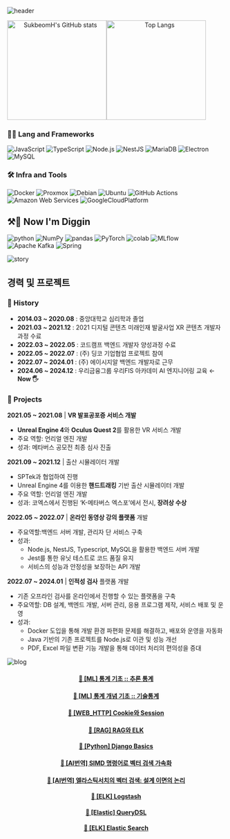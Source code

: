 
<!-- Header -->
![header](https://capsule-render.vercel.app/api?type=rounded&height=150&color=timeGradient&text=SukbeomH&section=header&reversal=false&desc=결국에는%20해결해내는%20개발자의%20전투%20기록&fontAlignY=45&descAlignY=80&descSize=25)

<div align="center" style="display: flex;">
    <img src="https://github-readme-stats.vercel.app/api?username=SukbeomH&show_icons=true&theme=transparent" alt="SukbeomH's GitHub stats" style="height: 230px;">
    <img src="https://github-readme-stats.vercel.app/api/top-langs/?username=SukbeomH" alt="Top Langs" style="height: 230px;">
</div>

<!-- Body -->

### **🧑‍💻 Lang and Frameworks**
![JavaScript](https://img.shields.io/badge/javascript-F7DF1E.svg?&style=for-the-badge&logo=javascript&logoColor=white)
![TypeScript](https://img.shields.io/badge/typescript-3178C6.svg?&style=for-the-badge&logo=typescript&logoColor=white)
![Node.js](https://img.shields.io/badge/nodedotjs-339933.svg?&style=for-the-badge&logo=nodedotjs&logoColor=white)
![NestJS](https://img.shields.io/badge/nestjs-E0234E.svg?&style=for-the-badge&logo=nestjs&logoColor=white)
![MariaDB](https://img.shields.io/badge/mariadb-003545.svg?&style=for-the-badge&logo=mariadb&logoColor=white)
![Electron](https://img.shields.io/badge/electron-47848F.svg?&style=for-the-badge&logo=electron&logoColor=white)
![MySQL](https://img.shields.io/badge/mysql-%234479A1?style=for-the-badge&logo=mysql&logoColor=white)

### **🛠️ Infra and Tools**
![Docker](https://img.shields.io/badge/docker-2496ED.svg?&style=for-the-badge&logo=docker&logoColor=white)
![Proxmox](https://img.shields.io/badge/proxmox-E57000.svg?&style=for-the-badge&logo=proxmox&logoColor=white)
![Debian](https://img.shields.io/badge/debian-A81D33.svg?&style=for-the-badge&logo=debian&logoColor=white)
![Ubuntu](https://img.shields.io/badge/ubuntu-E95420.svg?&style=for-the-badge&logo=ubuntu&logoColor=white)
![GitHub Actions](https://img.shields.io/badge/githubactions-2088FF.svg?&style=for-the-badge&logo=githubactions&logoColor=white)
![Amazon Web Services](https://img.shields.io/badge/AmazonWebServices-%23FF9900?style=for-the-badge&logo=amazonwebservices&logoColor=white)
![GoogleCloudPlatform](https://img.shields.io/badge/GoogleCloudPlatform-%234285F4?style=for-the-badge&logo=google&logoColor=white)


## ⚒️👷 **Now I'm Diggin**
![python](https://img.shields.io/badge/python-3776AB.svg?&style=for-the-badge&logo=python&logoColor=white)
![NumPy](https://img.shields.io/badge/numpy-013243.svg?&style=for-the-badge&logo=numpy&logoColor=white)
![pandas](https://img.shields.io/badge/pandas-150458.svg?&style=for-the-badge&logo=pandas&logoColor=white) 
![PyTorch](https://img.shields.io/badge/pytorch-EE4C2C.svg?&style=for-the-badge&logo=pytorch&logoColor=white) 
![colab](https://img.shields.io/badge/colab-F9AB00.svg?&style=for-the-badge&logo=googlecolab&logoColor=white)
![MLflow](https://img.shields.io/badge/mlflow-0194E2.svg?&style=for-the-badge&logo=mlflow&logoColor=white) 
![Apache Kafka](https://img.shields.io/badge/apachekafka-231F20.svg?&style=for-the-badge&logo=apachekafka&logoColor=white) 
![Spring](https://img.shields.io/badge/spring-6DB33F.svg?&style=for-the-badge&logo=spring&logoColor=white) 

![story](https://capsule-render.vercel.app/api?type=venom&height=100&color=timeGradient&text=Story&section=header&reversal=false&fontAlignY=55&descAlignY=80&descSize=25&fontColor=000000&stroke=ffffff&strokeWidth=2)

## 경력 및 프로젝트

### 📖 History
- **2014.03 ~ 2020.08** : 중앙대학교 심리학과 졸업
- **2021.03 ~ 2021.12** : 2021 디지털 콘텐츠 미래인재 발굴사업 XR 콘텐츠 개발자 과정 수료
- **2022.03 ~ 2022.05** : 코드캠프 백엔드 개발자 양성과정 수료
- **2022.05 ~ 2022.07** : (주) 딩코 기업협업 프로젝트 참여
- **2022.07 ~ 2024.01** : (주) 에이시지알 백엔드 개발자로 근무
- **2024.06 ~ 2024.12** : 우리금융그룹 우리FIS 아카데미 AI 엔지니어링 교육 ← **Now 🖐️**

### 🚀 Projects

**2021.05 ~ 2021.08** | **VR 발표공포증 서비스 개발**
- **Unreal Engine 4**와 **Oculus Quest 2**를 활용한 VR 서비스 개발
- 주요 역할: 언리얼 엔진 개발
- 성과: 메타버스 공모전 최종 심사 진출

**2021.09 ~ 2021.12** | 출산 시뮬레이터 개발
- SPTek과 협업하여 진행
- Unreal Engine 4를 이용한 **핸드트래킹** 기반 출산 시뮬레이터 개발
- 주요 역할: 언리얼 엔진 개발
- 성과: 코엑스에서 진행된 ‘K-메타버스 엑스포’에서 전시, **장려상 수상**

**2022.05 ~ 2022.07** | **온라인 동영상 강의 플랫폼** 개발
- 주요역할:백엔드 서버 개발, 관리자 단 서비스 구축
- 성과:
    - Node.js, NestJS, Typescript, MySQL을 활용한 백엔드 서버 개발
    - Jest를 통한 유닛 테스트로 코드 품질 유지
    - 서비스의 성능과 안정성을 보장하는 API 개발

**2022.07 ~ 2024.01** | **인적성 검사** 플랫폼 개발
- 기존 오프라인 검사를 온라인에서 진행할 수 있는 플랫폼을 구축
- 주요역할: DB 설계, 백엔드 개발, 서버 관리, 응용 프로그램 제작, 서비스 배포 및 운영
- 성과:
    - Docker 도입을 통해 개발 환경 파편화 문제를 해결하고, 배포와 운영을 자동화
    - Java 기반의 기존 프로젝트를 Node.js로 이관 및 성능 개선
    - PDF, Excel 파일 변환 기능 개발을 통해 데이터 처리의 편의성을 증대

![blog](https://capsule-render.vercel.app/api?type=waving&height=150&color=timeGradient&text=🍊%20SukbeomH의%20블로그로%20가기!%20🚀&fontSize=40&reversal=false)

<div align="center">

#### [📝 [ML] 통계 기초 :: 추론 통계](https://veritasgarage.tistory.com/282)</br>
#### [📝 [ML] 통계 개념 기초 :: 기술통계](https://veritasgarage.tistory.com/281)</br>
#### [📝 [WEB_HTTP] Cookie와 Session](https://veritasgarage.tistory.com/280)</br>
#### [📝 [RAG] RAG와 ELK](https://veritasgarage.tistory.com/279)</br>
#### [📝 [Python] Django Basics](https://veritasgarage.tistory.com/278)</br>
#### [📝 [AI번역] SIMD 명령어로 벡터 검색 가속화](https://veritasgarage.tistory.com/277)</br>
#### [📝 [AI번역] 엘라스틱서치의 벡터 검색: 설계 이면의 논리](https://veritasgarage.tistory.com/276)</br>
#### [📝 [ELK] Logstash](https://veritasgarage.tistory.com/275)</br>
#### [📝 [Elastic] QueryDSL](https://veritasgarage.tistory.com/274)</br>
#### [📝 [ELK] Elastic Search](https://veritasgarage.tistory.com/273)</br>
